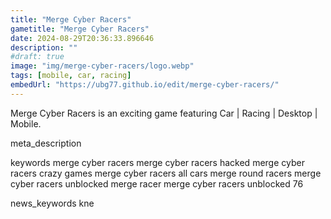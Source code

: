 ```yaml
---
title: "Merge Cyber Racers"
gametitle: "Merge Cyber Racers"
date: 2024-08-29T20:36:33.896646
description: ""
#draft: true
image: "img/merge-cyber-racers/logo.webp"
tags: [mobile, car, racing]
embedUrl: "https://ubg77.github.io/edit/merge-cyber-racers/"
---
```


Merge Cyber Racers is an exciting game featuring Car | Racing | Desktop | Mobile.

meta_description



keywords
merge cyber racers merge cyber racers hacked merge cyber racers crazy games merge cyber racers all cars merge round racers merge cyber racers unblocked merge racer merge cyber racers unblocked 76


news_keywords
kne
